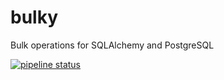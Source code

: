# bulky

Bulk operations for SQLAlchemy and PostgreSQL

[![pipeline status](https://gitlab.com/tgrx/bulky/badges/master/pipeline.svg)](https://gitlab.com/tgrx/bulky/commits/master)

